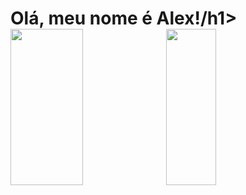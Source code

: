 <h1>Olá, meu nome é Alex!/h1> 

<div>  
    <img style="width:48%; height:250px;" src="https://github-readme-stats-sigma-five.vercel.app/api?username=alexvieirask&show_icons=true&theme=radical" /> 
    <img style="width:40%; height:250px;" src="https://github-readme-stats-sigma-five.vercel.app/api/top-langs/?username=alexvieirask&layout=compact" /> 
</div>

